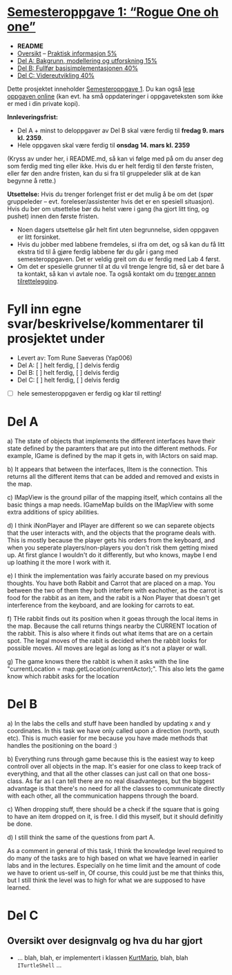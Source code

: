 # [Semesteroppgave 1: “Rogue One oh one”](https://retting.ii.uib.no/inf101.v18.sem1/blob/master/SEM-1.md)


* **README**
* [Oversikt](SEM-1.md) – [Praktisk informasjon 5%](SEM-1.md#praktisk-informasjon)
* [Del A: Bakgrunn, modellering og utforskning 15%](SEM-1_DEL-A.md)
* [Del B: Fullfør basisimplementasjonen 40%](SEM-1_DEL-B.md)
* [Del C: Videreutvikling 40%](SEM-1_DEL-C.md)

Dette prosjektet inneholder [Semesteroppgave 1](SEM-1.md). Du kan også [lese oppgaven online](https://retting.ii.uib.no/inf101.v18.oppgaver/inf101.v18.sem1/blob/master/SEM-1.md) (kan evt. ha små oppdateringer i oppgaveteksten som ikke er med i din private kopi).

**Innleveringsfrist:**
* Del A + minst to deloppgaver av Del B skal være ferdig til **fredag 9. mars kl. 2359**. 
* Hele oppgaven skal være ferdig til **onsdag 14. mars kl. 2359**

(Kryss av under her, i README.md, så kan vi følge med på om du anser deg som ferdig med ting eller ikke. Hvis du er helt ferdig til den første fristen, eller før den andre fristen, kan du si fra til gruppeleder slik at de kan begynne å rette.)

**Utsettelse:** Hvis du trenger forlenget frist er det mulig å be om det (spør gruppeleder – evt. foreleser/assistenter hvis det er en spesiell situasjon). Hvis du ber om utsettelse bør du helst være i gang (ha gjort litt ting, og pushet) innen den første fristen.
   * Noen dagers utsettelse går helt fint uten begrunnelse, siden oppgaven er litt forsinket.
   * Hvis du jobber med labbene fremdeles, si ifra om det, og så kan du få litt ekstra tid til å gjøre ferdig labbene før du går i gang med semesteroppgaven. Det er veldig greit om du er ferdig med Lab 4 først.
   * Om det er spesielle grunner til at du vil trenge lengre tid, så er det bare å ta kontakt, så kan vi avtale noe. Ta også kontakt om du [trenger annen tilrettelegging](http://www.uib.no/student/49241/trenger-du-tilrettelegging-av-ditt-studiel%C3%B8p). 
   

# Fyll inn egne svar/beskrivelse/kommentarer til prosjektet under
* Levert av:   Tom Rune Saeveras (Yap006)
* Del A: [ ] helt ferdig, [ ] delvis ferdig
* Del B: [ ] helt ferdig, [ ] delvis ferdig
* Del C: [ ] helt ferdig, [ ] delvis ferdig
* [ ] hele semesteroppgaven er ferdig og klar til retting!

# Del A
a) The state of objects that implements the different interfaces have their state defined by the paramters that are put into the different methods. For example, IGame is defined by the map it gets in, with IActors on said map.

b)  It appears that between the interfaces, IItem is the connection. This returns all the different items that can be added and removed and exists in the map.    
    
c) IMapView is the ground pillar of the mapping itself, which contains all the basic things a map needs. IGameMap builds on the IMapView with some extra additions of spicy abilities. 

d) I think iNonPlayer and IPlayer are different so we can separete objects that the user interacts with, and the objects that the programe deals with. This is mostly because the player gets his orders from the keyboard, and when you seperate players/non-players you don't risk them getting mixed up. 
At first glance I wouldn't do it differently, but who knows, maybe I end up loathing it the more I work with it. 

e) I think the implementation was fairly accurate based on my previous thoughts. You have both Rabbit and Carrot that are placed on a map. You between the two of them they both interfere with eachother, as the carrot is food for the rabbit as an item, and the rabit is a Non Player that doesn't get interference from the keyboard, and are looking for carrots to eat.

f) THe rabbit finds out its position when it goeas through the local items in the map. Because the call returns things nearby the CURRENT location of the rabbit. This is also where it finds out what items that are on a certain spot. The legal moves of the rabit is decided when the rabbit looks for possible moves. All moves are legal as long as it's not a player or wall.

g) The game knows there the rabbit is when it asks with the line "currentLocation = map.getLocation(currentActor);". This also lets the game know which rabbit asks for the location

# Del B
a) In the labs the cells and stuff have been handled by updating x and y coordinates. In this task we have only called upon a direction (north, south etc). This is much easier for me because you have made methods that handles the positioning on the board :) 

b) Everything runs through game because this is the easiest way to keep controll over all objects in the map. It's easier for one class to keep track of everything, and that all the other classes can just call on that one boss-class. As far as I can tell there are no real disadvanteges, but the biggest advantage is that there's no need for all the classes to communicate directly with each other, all the communication happens through the board.

c) When dropping stuff, there should be a check if the square that is going to have an item dropped on it, is free. I did this myself, but it should definitly be done.

d) I still think the same of the questions from part A.



As a comment in general of this task, I think the knowledge level required to do many of the tasks are to high based on what we have learned in earlier labs and in the lectures. Especially on he time limit and the amount of code we have to orient us-self in, Of course, this could just be me that thinks this, but I still think the level was to high for what we are supposed to have learned. 
# Del C
## Oversikt over designvalg og hva du har gjort
* ... blah, blah, er implementert i klassen [KurtMario](src/inf101/v18/rogue101/player/KurtMario.java), blah, blah `ITurtleShell` ...
 
